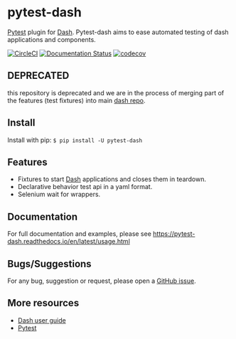 

# pytest-dash

[Pytest][2] plugin for [Dash][1]. Pytest-dash aims to ease automated testing of dash applications and components.

[![CircleCI](https://circleci.com/gh/plotly/pytest-dash.svg?style=svg)](https://circleci.com/gh/plotly/pytest-dash)
[![Documentation Status](https://readthedocs.org/projects/pytest-dash/badge/?version=latest)](https://pytest-dash.readthedocs.io/en/latest/?badge=latest)
[![codecov](https://codecov.io/gh/T4rk1n/pytest-dash/branch/master/graph/badge.svg)](https://codecov.io/gh/T4rk1n/pytest-dash)

## DEPRECATED

this repository is deprecated and we are in the process of merging part of the features (test fixtures) into main [dash repo](https://github.com/plotly/dash). 

## Install

Install with pip: `$ pip install -U pytest-dash`

## Features

- Fixtures to start [Dash][1] applications and closes them in teardown.
- Declarative behavior test api in a yaml format.
- Selenium wait for wrappers.

## Documentation

For full documentation and examples, please see https://pytest-dash.readthedocs.io/en/latest/usage.html

## Bugs/Suggestions

For any bug, suggestion or request, please open a [GitHub issue](https://github.com/plotly/pytest-dash/issues).

## More resources

- [Dash user guide](https://dash.plot.ly/)
- [Pytest][2]

[1]: https://github.com/plotly/dash
[2]: https://github.com/pytest-dev/pytest
